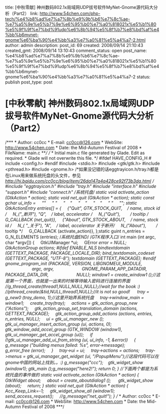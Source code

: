title: [中秋零献] 神州数码802.1x局域网UDP拔号软件MyNet-Gnome源代码大分析（Part2）
link: http://www.54chen.com/php-tech/%e4%b8%ad%e7%a7%8b%e9%9b%b6%e7%8c%ae-%e7%a5%9e%e5%b7%9e%e6%95%b0%e7%a0%818021x%e5%b1%80%e5%9f%9f%e7%bd%91udp%e6%8b%94%e5%8f%b7%e8%bd%af%e4%bb%b6mynet-gnome%e6%ba%90%e4%bb%a3%e7%a0%81%e5%a4%a7-2.html
author: admin
description: 
post_id: 69
created: 2008/09/14 21:10:43
created_gmt: 2008/09/14 13:10:43
comment_status: open
post_name: %e4%b8%ad%e7%a7%8b%e9%9b%b6%e7%8c%ae-%e7%a5%9e%e5%b7%9e%e6%95%b0%e7%a0%818021x%e5%b1%80%e5%9f%9f%e7%bd%91udp%e6%8b%94%e5%8f%b7%e8%bd%af%e4%bb%b6mynet-gnome%e6%ba%90%e4%bb%a3%e7%a0%81%e5%a4%a7-2
status: publish
post_type: post

# [中秋零献] 神州数码802.1x局域网UDP拔号软件MyNet-Gnome源代码大分析（Part2）

/*** * Author: cc0cc * E-mail: cc0cc@126.com * WebSite: <http://www.54chen.com> * Date: the Mid-Autumn Festival of 2008 * FileName: main.c ***/ /* * Initial main.c file generated by Glade. Edit as required. * Glade will not overwrite this file. */ #ifdef HAVE_CONFIG_H # include <config.h> #endif #include <stdio.h> #include <gtk/gtk.h> #include <pthread.h> #include <gnome.h> /*如果没记错的话eggtrayicon.h/tray.h都是在Linux用来做系统托盘的头文件，参见 *http://hi.baidu.com/cc0cc/blog/item/26da147a4a428ce92f73b3da.html */ #include "eggtrayicon.h" #include "tray.h" #include "interface.h" #include "support.h" #include "connect.h" /*系统托盘*/ static void activate_action (GtkAction * action); static void net_quit (GtkAction * action); static const gchar *ui_info =     "<ui>"     " <popup name='PopupMenu'>"     "    <menuitem action='About'/>"     "    <separator/>"     "    <menuitem action='Quit'/>"     " </popup>"     "</ui>"; static GtkActionEntry entries[] = {     {"Quit", GTK_STOCK_QUIT,    /* name, stock id */     N_("_断开"), "<control>Q",    /* label, accelerator */     N_("Quit"),        /* tooltip */     G_CALLBACK (net_quit)},     {"About", GTK_STOCK_ABOUT,    /* name, stock id */     N_( "_关于"), "<control>A",    /* label, accelerator 关于断开*/     N_("About"),        /* tooltip */     G_CALLBACK (activate_action)}, };static guint n_entries = G_N_ELEMENTS (entries); /*系统托盘END*/ /*GTK程序入口*/ int main (int argc, char *argv[]) {     GtkUIManager *ui;     GError *error = NULL;     GtkActionGroup *actions; #ifdef ENABLE_NLS bindtextdomain (GETTEXT_PACKAGE, PACKAGE_LOCALE_DIR); bind_textdomain_codeset (GETTEXT_PACKAGE, "UTF-8"); textdomain (GETTEXT_PACKAGE); #endif gnome_program_init (PACKAGE, VERSION, LIBGNOMEUI_MODULE,                       argc, argv,                       GNOME_PARAM_APP_DATADIR, PACKAGE_DATA_DIR,                       NULL); window1 = create_window1 ();//这是第一个界面，也就是一出来的时候等待输入密码进行连接的界面     //g_thread_create(thread1,NULL,NULL,NULL);//wait for the book :)      //pthread_create(&tid,NULL,thread1,NULL);//it is not so good!      tray = g_new0 (tray_demo, 1);//这里开始弄系统托盘     tray->window_main = window1;     create_tray(tray);     actions = gtk_action_group_new ("Actions");     gtk_action_group_set_translation_domain (actions, GETTEXT_PACKAGE);     gtk_action_group_add_actions (actions, entries, n_entries, NULL);     ui = gtk_ui_manager_new ();     gtk_ui_manager_insert_action_group (ui, actions, 0);     gtk_window_add_accel_group (GTK_WINDOW (window1),                     gtk_ui_manager_get_accel_group (ui));     if (!gtk_ui_manager_add_ui_from_string (ui, ui_info, -1, &error))     {         g_message ("building menus failed: %s", error->message);         g_error_free (error);     }     tray->ui = ui;     tray->actions = actions;     tray->menus = gtk_ui_manager_get_widget (ui, "/PopupMenu");//这段代码可以在gnome中国的网站上找到。。:) g_message("ccc");    gtk_widget_show (window1); gtk_main ();g_message("here2!"); return 0; } //下面两个都是为系统托盘的事件做的 static void activate_action (GtkAction * action) {   GtkWidget *about;     about = create_aboutdialog1 ();      gtk_widget_show (about);     return; } static void net_quit (GtkAction * action) {     Acc_Keep_Link=-1;     gtk_widget_show_all (window1);     send_access_request();     //g_message("net_quit!"); } /*** * Author: cc0cc * E-mail: cc0cc@126.com * WebSite: <http://www.54chen.com> * Date: the Mid-Autumn Festival of 2008 ***/